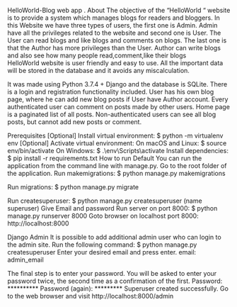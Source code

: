 HelloWorld-Blog web app
.
    About
The objective of the “HelloWorld “ website is to provide a system which manages blogs for readers and bloggers. In this Website we have three types of users, the first one is Admin. Admin have all the privileges related to the website and second one is User.  The User can read blogs and like blogs and comments on blogs. The last one is that the Author has more privileges than the User. Author can write blogs and also see how many people read,comment,like their blogs  
HelloWorld website is user friendly and easy to use. All the important data will be stored in the database and it avoids any miscalculation.
 
It was made using Python 3.7.4 + Django and the database is SQLite. 
There is a login and registration functionality included.
User has his own blog page, where he can add new blog posts if User have Author account. Every authenticated user can comment on posts made by other users. Home page is a paginated list of all posts. Non-authenticated users can see all blog posts, but cannot add new posts or comment.
 
Prerequisites
[Optional] Install virtual environment:
$ python -m virtualenv env
[Optional] Activate virtual environment:
On macOS and Linux:
$ source env/bin/activate
On Windows:
$ .\env\Scripts\activate
Install dependencies:
$ pip install -r requirements.txt
How to run
Default
You can run the application from the command line with manage.py. Go to the root folder of the application.
Run makemigrations:
$ python manage.py makemigrations
 
Run migrations:
$ python manage.py migrate
 
Run createsuperuser:
$ python manage.py createsuperuser (name superuser)
Give Email and password
Run server on port 8000:
$ python manage.py runserver 8000 
 Goto browser on localhost port 8000:
   http://localhost:8000
 
 
 
 
 
Django Admin
It is possible to add additional admin user who can login to the admin site. Run the following command:
$ python manage.py createsuperuser
Enter your desired email and press enter.
email: admin_email
 
The final step is to enter your password. You will be asked to enter your password twice, the second time as a confirmation of the first.
Password: **********
Password (again): *********
Superuser created successfully.
Go to the web browser and visit http://localhost:8000/admin
 
 
